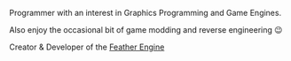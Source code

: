 Programmer with an interest in Graphics Programming and Game Engines. 

Also enjoy the occasional bit of game modding and reverse engineering 😉

Creator & Developer of the [Feather Engine](https://www.github.com/feather-game-engine/feather)
